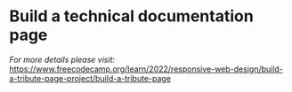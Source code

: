 # Build a technical documentation page
*For more details please visit:*
https://www.freecodecamp.org/learn/2022/responsive-web-design/build-a-tribute-page-project/build-a-tribute-page